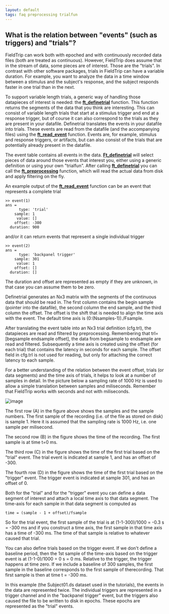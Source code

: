 ```yaml
---
layout: default
tags: faq preprocessing trialfun
---
```


## What is the relation between "events" (such as triggers) and "trials"?

FieldTrip can work both with epoched and with continuously recorded data files (both are treated as continuous). However, FieldTrip does assume that in the stream of data, some pieces are of interest. Those are the "trials". In contrast with other software packages, trials in FieldTrip can have a variable duration. For example, you want to analyze the data in a time window between a stimulus and the subject's response, and the subject responds faster in one trial than in the next.

To support variable length trials, a generic way of handling those datapieces of interest is needed: the **[ft_definetrial](/reference/ft_definetrial)** function. This function returns the segments of the data that you think are interesting. This can consist of variable length trials that start at a stimulus trigger and end at a response trigger, but of course it can also correspond to the trials as they are present in your datafile. Definetrial translates the events in your datafile into trials. These events are read from the datafile (and the accompanying files) using the **[ft_read_event](/reference/ft_read_event)** function. Events are, for example, stimulus and response triggers, or artifacts, but can also consist of the trials that are potentially already present in the datafile.

The event table contains all events in the data. **[Ft_definetrial](/reference/ft_definetrial)** will select pieces of data around those events that interest you, either using a generic definition or using your own "trialfun". After calling **[ft_definetrial](/reference/ft_definetrial)** you can call the **[ft_preprocessing](/reference/ft_preprocessing)** function, which will read the actual data from disk and apply filtering on the fly.

An example output of the **[ft_read_event](/reference/ft_read_event)** function can be an event that represents a complete trial 

    >> event(1)
    ans = 
          type: 'trial'
        sample: 1
         value: []
        offset: -300
      duration: 900

and/or it can return events that represent a single individual trigger 

    >> event(2)
    ans = 
          type: 'backpanel trigger'
        sample: 301
         value: 1
        offset: []
      duration: []

The duration and offset are represented as empty if they are unknown, in that case you can assume them to be zero.

Definetrial generates an Nx3 matrix with the segments of the continuous data that should be read in. The first column contains the begin sample (pointer into the datafile), the second column the end sample, and the third column the offset. The offset is the shift that is needed to align the time axis with the event. The default time axis is (0:(Nsamples-1))./Fsample.

After translating the event table into an Nx3 trial definition (cfg.trl), the datapieces are read and filtered by preprocessing. Remembering that trl=[begsample endsample offset], the data from begsample to endsample are read and filtered. Subsequently a time axis is created using the offset (for each trial) that contains the latency in seconds for each sample. The offset field in cfg.trl is not used for reading, but only for attaching the correct latency to each sample.

For a better understanding of the relation between the event offset, trials (or data segments) and the time axis of trials, it helps to look at a number of samples in detail. In the picture below a sampling rate of 1000 Hz is used to allow a simple translation between samples and miliseconds. Remember that FieldTrip works with seconds and not with miliseconds.

![image](/media/faq/offset.png@600)

The first row (A) in the figure above shows the samples and the sample numbers. The first sample of the recording (i.e. of the file as stored on disk) is sample 1. Here it is assumed that the sampling rate is 1000 Hz, i.e. one sample per milisecond.

The second row (B) in the figure shows the time of the recording. The first sample is at time t=0 ms.

The third row (C) in the figure shows the time of the first trial based on the "trial" event. The trial event is indicated at sample 1, and has an offset of -300.

The fourth row (D) in the figure shows the time of the first trial based on the "trigger" event. The trigger event is indicated at sample 301, and has an offset of 0.

Both for the "trial" and for the "trigger" event you can define a data segment of interest and attach a local time axis to that data segment. The time-axis for each sample in that data segment is computed as

    time = (sample - 1 + offset)/fsample

So for the trial event, the first sample of the trial is at (1-1-300)/1000 = -0.3 s = -300 ms and if you construct a time axis, the first sample in that time axis has a time of -300 ms. The time of that sample is relative to whatever caused that trial.

You can also define trials based on the trigger event. If we don't define a baseline period, then the 1st sample of the time-axis based on the trigger event is at (1-1-0)/1000 = 0 s = 0 ms. Relative to the trigger, the trigger happens at time zero. If we include a baseline of 300 samples, the first sample in the baseline corresponds to the first sample of therecording. That first sample is then at time t = -300 ms.

In this example (the Subject01.ds dataset used in the tutorials), the events in the data are represented twice. The individual  triggers are represented in a trigger channel and in the "backpanel trigger" event, but the triggers also caused the file to be written to disk in epochs. These epochs are represented as the "trial" events. 

